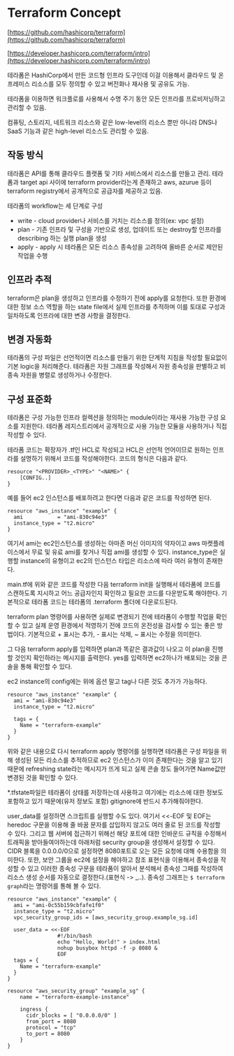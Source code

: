 # Terraform Concept

[https://github.com/hashicorp/terraform](https://github.com/hashicorp/terraform)

[https://developer.hashicorp.com/terraform/intro](https://developer.hashicorp.com/terraform/intro)

테라폼은 HashiCorp에서 만든 코드형 인프라 도구인데 이걸 이용해서 클라우드 및 온프레미스 리소스를 모두 정의할 수 있고 버전화나 재사용 및 공유도 가능.

테라폼을 이용하면 워크플로를 사용해서 수명 주기 동안 모든 인프라를 프로비저닝하고 관리할 수 있음.

컴퓨팅, 스토리지, 네트워크 리소스와 같은 low-level의 리소스 뿐만 아니라 DNS나 SaaS 기능과 같은 high-level 리소스도 관리할 수 있음.

## 작동 방식

테라폼은 API를 통해 클라우드 플랫폼 및 기타 서비스에서 리소스를 만들고 관리. 테라폼과 target api 사이에 terraform provider라는게 존재하고 aws, azurue 등이 terraform registry에서 공개적으로 공급자를 제공하고 있음.

테라폼의 workflow는 세 단계로 구성

- write - cloud provider나 서비스를 거치는 리소스를 정의(ex: vpc 설정)
- plan - 기존 인프라 및 구성을 기반으로 생성, 업데이트 또는 destroy할 인프라를 describing 하는 실행 plan을 생성
- apply - apply 시 테라폼은 모든 리소스 종속성을 고려하여 올바른 순서로 제안된 작업을 수행

## 인프라 추적

terraform은 plan을 생성하고 인프라를 수정하기 전에 apply를 요청한다. 또한 환경에 대한 정보 소스 역할을 하는 state file에서 실제 인프라를 추적하며 이를 토대로 구성과 일차하도록 인프라에 대한 변경 사항을 결정한다.

## 변경 자동화

테라폼의 구성 파일은 선언적이면 리소스를 만들기 위한 단계적 지침을 작성할 필요없이 기본 logic을 처리해준다. 테라폼은 자원 그래프를 작성해서 자원 종속성을 판별하고 비종속 자원을 병렬로 생성하거나 수정한다.

## 구성 표준화

테라폼은 구성 가능한 인프라 컬렉션을 정의하는 module이라는 재사용 가능한 구성 요소를 지원한다. 테라폼 레지스트리에서 공개적으로 사용 가능한 모듈을 사용하거나 직접 작성할 수 있다.


테라폼 코드는 확장자가 .tf인 HCL로 작성되고 HCL은 선언적 언어이므로 원하는 인프라를 설명하기 위해서 코드를 작성해야한다.
코드의 형식은 다음과 같다.
``` HCL
resource "<PROVIDER>_<TYPE>" "<NAME>" {
    [CONFIG..]
}
```

예를 들어 ec2 인스턴스를 배포하려고 한다면 다음과 같은 코드를 작성하면 된다.
```HCL
resource "aws_instance" "example" {
  ami           = "ami-830c94e3"
  instance_type = "t2.micro"
}
```
여기서 ami는 ec2인스턴스를 생성하는 아마존 머신 이미지의 약자이고 aws 마켓플레이스에서 무료 및 유료 ami를 찾거나 직접 ami를 생성할 수 있다.
instance_type은 실행할 instance의 유형이고 ec2의 인스턴스 타입은 리소스에 따라 여러 유형이 존재한다.

main.tf에 위와 같은 코드를 작성한 다음 terraform init을 실행해서 테라폼에 코드를 스캔하도록 지시하고 어느 공급자인지 확인하고 필요한 코드를 다운받도록 해야한다. 기본적으로 테라폼 코드는 테라폼의 .terraform 폴더에 다운로드된다.

terraform plan 명령어를 사용하면 실제로 변경되기 전에 테라폼이 수행할 작업을 확인할 수 있고 실제 운영 환경에서 적영하기 전에 코드의 온전성을 검사할 수 있는 좋은 방법이다. 기본적으로 + 표시는 추가, - 표시는 삭제, ~ 표시는 수정을 의미한다.

그 다음 terraform apply를 입력하면 plan과 똑같은 결과값이 나오고 이 plan을 진행할 것인지 확인하라는 메시지를 출력한다. yes를 입력하면 ec2하나가 배포되는 것을 콘솔을 통해 확인할 수 있다.

ec2 instance의 config에는 위에 옵션 말고 tag나 다른 것도 추가가 가능하다.
```HCL
resource "aws_instance" "example" {
  ami = "ami-830c94e3"
  instance_type = "t2.micro"

  tags = {
    Name = "terraform-example"
  }
}
```
위와 같은 내용으로 다시 terraform apply 명령어를 실행하면 테라폼은 구성 파일을 위해 생성된 모든 리소스를 추적하므로 ec2 인스턴스가 이미 존재한다는 것을 알고 있기 때문에 refreshing state라는 메시지가 뜨게 되고 실제 콘솔 창도 들어가면 Name값만 변경된 것을 확인할 수 있다.

*.tfstate파일은 테라폼이 상태를 저장하는데 사용하고 여기에는 리소스에 대한 정보도 포함하고 있기 때문에(유저 정보도 포함) gitignore에 반드시 추가해줘야한다.

user_data를 설정하면 스크립트를 실행할 수도 있다. 여기서 <<-EOF 및 EOF는 heredoc 구문을 이용해 줄 바꿈 문자를 삽입하지 않고도 여러 줄로 된 코드를 작성할 수 있다. 그리고 웹 서버에 접근하기 위해선 해당 포트에 대한 인바운드 규칙을 수정해서 트래픽을 받아들여야하는데 아래처럼 security group을 생성해서 설정할 수 있다. CIDR 블록을 0.0.0.0/0으로 설정하면 8080포트로 오는 모든 요청에 대해 수용함을 의미한다. 또한, 보안 그룹을 ec2에 설정을 해야하고 참조 표현식을 이용해서 종속성을 작성할 수 있고 이러한 종속성 구문을 테라폼이 알아서 분석해서 종속성 그패를 작성하여 리소스 생성 순서를 자동으로 결정한다.(표현식 -> <PROVIDER>_<TYPE>.<NAME>.<ATTRIBUTE>). 종속성 그래프는 `$ terraform graph`라는 명령어를 통해 볼 수 있다.
```HCL
resource "aws_instance" "example" {
  ami = "ami-0c55b159cbfafe1f0"
  instance_type = "t2.micro"
  vpc_security_group_ids = [aws_security_group.example_sg.id]

  user_data = <<-EOF
                #!/bin/bash
                echo "Hello, World!" > index.html
                nohup busybox httpd -f -p 8080 &
                EOF
  tags = {
    Name = "terraform-example"
  }
}

resource "aws_security_group" "example_sg" {
    name = "terraform-example-instance"

    ingress {
      cidr_blocks = [ "0.0.0.0/0" ]
      from_port = 8080
      protocol = "tcp"
      to_port = 8080
    } 
}
```